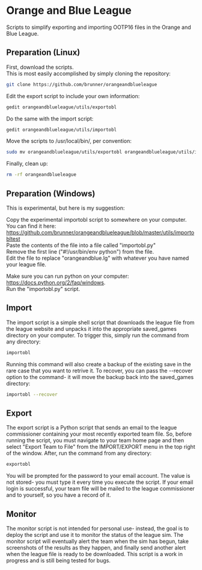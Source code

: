 # Orange and Blue League

Scripts to simplify exporting and importing OOTP16 files in the Orange and Blue League.

## Preparation (Linux)

First, download the scripts.  
This is most easily accomplished by simply cloning the repository:

```bash
git clone https://github.com/brunner/orangeandblueleague
```

Edit the export script to include your own information:

```bash
gedit orangeandblueleague/utils/exportobl
```

Do the same with the import script:

```bash
gedit orangeandblueleague/utils/importobl
```

Move the scripts to /usr/local/bin/, per convention:

```bash
sudo mv orangeandblueleague/utils/exportobl orangeandblueleague/utils/importobl -t /usr/local/bin
```

Finally, clean up:

```bash
rm -rf orangeandblueleague
```

## Preparation (Windows)

This is experimental, but here is my suggestion:

Copy the experimental importobl script to somewhere on your computer.  
You can find it here: https://github.com/brunner/orangeandblueleague/blob/master/utils/importobltest  
Paste the contents of the file into a file called "importobl.py"  
Remove the first line ("#!/usr/bin/env python") from the file.  
Edit the file to replace "orangeandblue.lg" with whatever you have named your league file.  

Make sure you can run python on your computer: https://docs.python.org/2/faq/windows.  
Run the "importobl.py" script.

## Import

The import script is a simple shell script that downloads the league file from the league website and unpacks it into the appropriate saved_games directory on your computer. To trigger this, simply run the command from any directory:

```bash
importobl
```

Running this command will also create a backup of the existing save in the rare case that you want to retrive it. To recover, you can pass the --recover option to the command- it will move the backup back into the saved_games directory:

```bash
importobl --recover
```

## Export

The export script is a Python script that sends an email to the league commissioner containing your most recently exported team file. So, before running the script, you must navigate to your team home page and then select "Export Team to File" from the IMPORT/EXPORT menu in the top right of the window. After, run the command from any directory:

```bash
exportobl
```

You will be prompted for the password to your email account. The value is not stored- you must type it every time you execute the script. If your email login is successful, your team file will be mailed to the league commissioner and to yourself, so you have a record of it.

## Monitor

The monitor script is not intended for personal use- instead, the goal is to deploy the script and use it to monitor the status of the league sim. The monitor script will eventually alert the team when the sim has begun, take screenshots of the results as they happen, and finally send another alert when the league file is ready to be downloaded. This script is a work in progress and is still being tested for bugs.